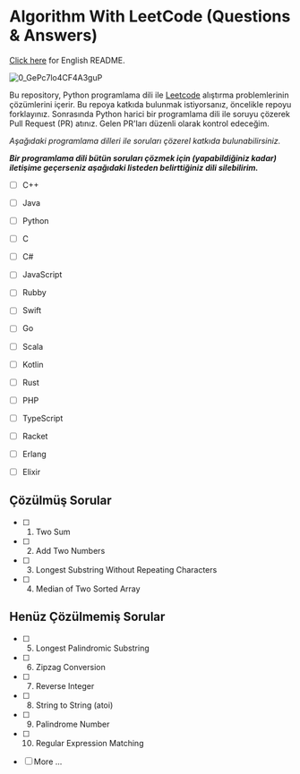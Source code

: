 ﻿# Algorithm With LeetCode (Questions & Answers)
[Click here](EN_README.md) for English README.

![0_GePc7lo4CF4A3guP](https://user-images.githubusercontent.com/54971670/146211644-da59aff7-0cbc-4986-b748-432315ef1d45.png)

Bu repository, Python programlama dili ile [Leetcode](https://leetcode.com/problemset/all/)
alıştırma problemlerinin çözümlerini içerir. Bu repoya katkıda bulunmak istiyorsanız, öncelikle repoyu forklayınız. Sonrasında Python harici bir programlama dili ile soruyu çözerek Pull Request (PR) atınız. Gelen PR'ları düzenli olarak kontrol edeceğim.

*Aşağıdaki programlama dilleri ile soruları çözerel katkıda bulunabilirsiniz.* 
 
***Bir programlama dili bütün soruları çözmek için (yapabildiğiniz kadar) iletişime geçerseniz aşağıdaki listeden belirttiğiniz dili silebilirim.***


 - [ ]  C++
 - [ ] Java
 - [ ] Python
 - [ ]  C
 - [ ] C#
 - [ ] JavaScript
 - [ ] Rubby
 - [ ] Swift
 - [ ] Go
 - [ ] Scala
 - [ ] Kotlin
 - [ ] Rust
 - [ ] PHP
 - [ ] TypeScript
 - [ ] Racket
 - [ ] Erlang
 - [ ] Elixir


## Çözülmüş Sorular
- [ ] 1. Two Sum
- [ ] 2. Add Two Numbers
- [ ] 3. Longest Substring Without Repeating Characters
- [ ] 4. Median of Two Sorted Array


## Henüz Çözülmemiş Sorular
 
- [ ] 5. Longest Palindromic Substring
- [ ] 6. Zipzag Conversion
- [ ] 7. Reverse Integer
- [ ] 8. String to String (atoi)
- [ ] 9. Palindrome Number
- [ ] 10. Regular Expression Matching
- [ ]  More ...

